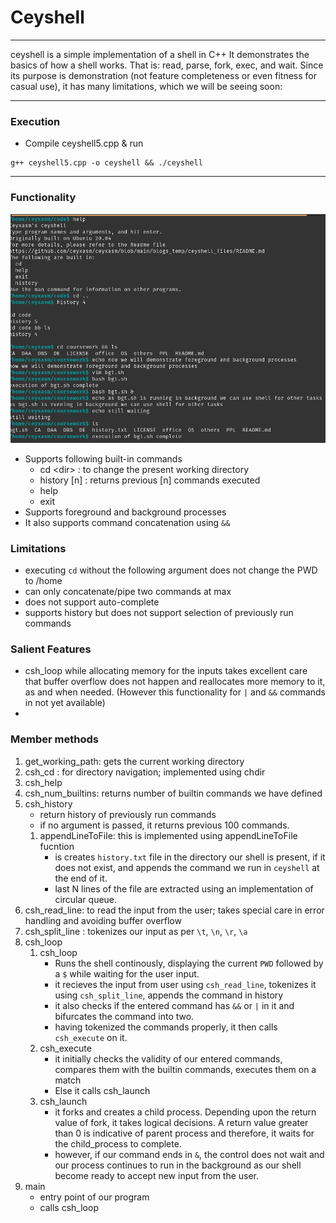 # Ceyshell
_____
ceyshell is a simple implementation of a shell in C++
It demonstrates the basics of how a shell works.
That is: read, parse, fork, exec, and wait.  Since its purpose is demonstration
(not feature completeness or even fitness for casual use), it has many
limitations, which we will be seeing soon:

___
### Execution
- Compile ceyshell5.cpp & run
```
g++ ceyshell5.cpp -o ceyshell && ./ceyshell
```

---

### Functionality

![image](sss/shell_demo.png)

* Supports following built-in commands
    * cd \<dir>  : to change the present working directory
    * history [n] : returns previous [n] commands executed
    * help
    * exit
* Supports foreground and background processes
* It also supports command concatenation using `&&`

### Limitations
* executing `cd` without the following argument does not change the PWD to /home
* can only concatenate/pipe two commands at max
* does not support auto-complete
* supports history but does not support selection of previously run commands

### Salient Features
* csh_loop while allocating memory for the inputs takes excellent care that buffer overflow does not happen and reallocates more memory to it, as and when needed. 
(However this functionality for `|` and `&&` commands in not yet available)
* 

### Member methods
1. get_working_path: gets the current working directory 
2. csh_cd : for directory navigation; implemented using chdir
3. csh_help
5. csh_num_builtins: returns number of builtin commands we have defined
6. csh_history
    * return history of previously run commands
    * if no argument is passed, it returns previous 100 commands.
    1. appendLineToFile: this is implemented using appendLineToFile fucntion
        * is creates `history.txt` file in the directory our shell is present, if it does not exist, and appends the command we run in `ceyshell` at the end of it.
        * last N lines of the file are extracted using an implementation of circular queue. 
7. csh_read_line: to read the input from the user; takes special care in error handling and avoiding buffer overflow
8. csh_split_line : tokenizes our input as per `\t`, `\n`, `\r`, `\a`
9. csh_loop
    1. csh_loop
        * Runs the shell continously, displaying the current `PWD` followed by a `$` while waiting for the user input. 
        * it recieves the input from user using `csh_read_line`, tokenizes it using `csh_split_line`, appends the command in history 
        * it also checks if the entered command has `&&` or `|` in it and bifurcates the command into two.
        * having tokenized the commands properly, it then calls `csh_execute` on it.
    2. csh_execute
        * it initially checks the validity of our entered commands, compares them with the builtin commands, executes them on a match
        * Else it calls csh_launch
    3. csh_launch
        * it forks and creates a child process. Depending upon the return value of fork, it takes logical decisions. A return value greater than 0 is indicative of parent process and therefore, it waits for the child_process to complete. 
        * however, if our command ends in `&`, the control does not wait and our process continues to run in the background as our shell become ready to accept new input from the user.
10. main 
    * entry point of our program
    * calls csh_loop
